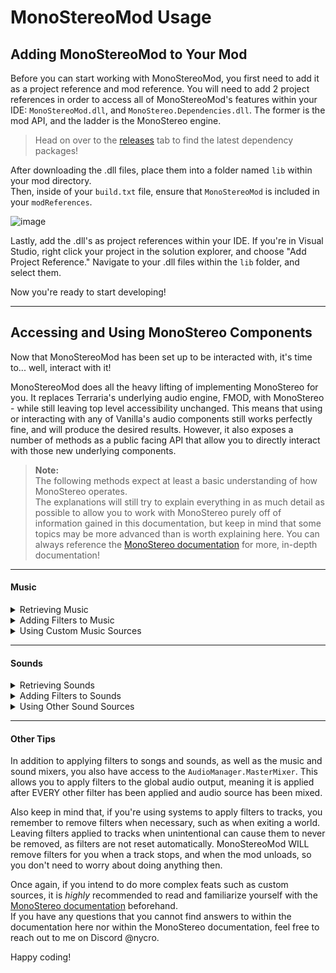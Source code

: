 # MonoStereoMod Usage
## Adding MonoStereoMod to Your Mod

Before you can start working with MonoStereoMod, you first need to add it as a project reference and mod reference. You will need to add 2 project references in order to access all of MonoStereoMod's features within your IDE: `MonoStereoMod.dll`, and `MonoStereo.Dependencies.dll`. The former is the mod API, and the ladder is the MonoStereo engine.

> Head on over to the [releases](https://github.com/NycroV/MonoStereoMod/releases) tab to find the latest dependency packages!

After downloading the .dll files, place them into a folder named `lib` within your mod directory.<br/>
Then, inside of your `build.txt` file, ensure that `MonoStereoMod` is included in your `modReferences`.

![image](https://github.com/user-attachments/assets/47e684e0-1071-46db-b7a7-976b2995c9f7)

Lastly, add the .dll's as project references within your IDE. If you're in Visual Studio, right click your project in the solution explorer, and choose "Add Project Reference." Navigate to your .dll files within the `lib` folder, and select them.

Now you're ready to start developing!

***

## Accessing and Using MonoStereo Components

Now that MonoStereoMod has been set up to be interacted with, it's time to... well, interact with it!

MonoStereoMod does all the heavy lifting of implementing MonoStereo for you. It replaces Terraria's underlying audio engine, FMOD, with MonoStereo - while still leaving top level accessibility unchanged. This means that using or interacting with any of Vanilla's audio components still works perfectly fine, and will produce the desired results. However, it also exposes a number of methods as a public facing API that allow you to directly interact with those new underlying components.

> **Note:**<br/>
The following methods expect at least a basic understanding of how MonoStereo operates.<br/>
The explanations will still try to explain everything in as much detail as possible to allow you to work with MonoStereo purely off of information gained in this documentation, but keep in mind that some topics may be more advanced than is worth explaining here. You can always reference the [MonoStereo documentation](https://github.com/NycroV/MonoStereo/tree/master/docs) for more, in-depth documentation!

***
#### Music

<details>
<summary>Retrieving Music</summary>
  
### Retrieving Music

The main way to interact with MonoStereo music components is with the following:
```cs
MonoStereoAudioTrack music = MonoStereoMod.GetSong(int musicIndex);
```
`musicIndex` should be the index of the registered music track you want to access. This is commonly retrieved by either keeping track of the index when initially adding the track, or by accessing `Main.curMusic`.

The returned object is a `MonoStereoAudioTrack` that represents the specified track.

You have access to a number of properties and methods on track objects. You can access `IsPlaying`, `IsPaused`, and `IsStopped` for quick playback info -- alternatively, `PlaybackState` represents this as an enum. You can also access `Pitch` and `Pan` for basic audio adjustment on the fly, and `Position` or `Seek()` for repositioning.

</details>

<details>
<summary>Adding Filters to Music</summary>
  
### Adding Filters to Music

In order to utilize more advanced audio modification, you'll want to add some extra filters to the track. This can be done with `track.AddFilter(myFilter)`.<br/>
For a look at what filters are available, how to use them, and how to write your own filters, check out the [MonoStereo filter documentation](https://github.com/NycroV/MonoStereo/blob/master/docs/FILTERS.md).

If you want to globally apply a filter to ALL music tracks, you can use `AudioManager.MusicMixer.AddFilter(myFilter)`.<br/>
This applies a filter to the actual music mixer - all the currently playing music is mixed together, and then the filter is applied to that result.

To remove a filter once you're done, use `RemoveFilter(myFilter)`.

If you expect a track will have lots of filters applied to it at one time, make sure to read through the next section to ensure you're getitng the best performance.

</details>

<details>
<summary>Using Custom Music Sources</summary>
  
### Using Other Music Sources

MonoStereoMod also allows you to register your own music sources to Terraria's music loader!

If you have a track that you expect will have lots of filters (or particularly slow filters) applied to it at one time, it is recommended to use one of MonoStereoMod's custom "high performance" sources. This changes the way that MonoStereo buffers your audio, and can greatly improve performance when audio processing is expecting to take a slightly long time.

By default, MonoStereo will cache up to 5 seconds of a song at a time in memory, to ensure that there are always samples ready for processing and playback, which is still done in real-time. When a song is registered as high performance, the entire song is loaded into memory whenever the song is set to be played. This means that no matter what happens with any of the filters that are applied, source samples are always available for reading. When a song stops, its data is unloaded to reduce memory usage.

To register a song as high performance, use this:
```cs
MusicLoader.AddMusic(Mod mod, string musicPath); // Vanilla

// Replace the above with the following...

MonoStereoMod.AddHighPerformanceMusic(Mod mod, string musicPath); // MonoStereo
```

From this point on, you can interact with the track as normal. MonoStereoMod handles all the rest!

Additionally, if you think your mod may end up applying a lot of filters, or particularly slow filters, to potentially any or all songs in the game, you can signal to MonoStereoMod that you want ALL songs to use high performance readers instead of the default. Simply add the `MonoStereoMod.ForceHighPerformanceAttribute` attribute to your `Mod` class.
```cs
[MonoStereoMod.ForceHighPerformance]
public class MyMod : Mod
{ ... }
```

MonoStereoMod also supplies support for implementing your own custom music sources. Think of something like a live radio.<br/>
If you want to create a custom music source, it is highly recommended to read the [MonoStereo documentation](https://github.com/NycroV/MonoStereo/blob/master/docs/CUSTOM_SOURCES.md), as that topic is considerably more complex and requires more investment than would be worthwhile here.

If you have a custom music source you want to add as a song, you can use:
```cs
MonoStereoMod.AddCustomMusic(Mod mod, string musicName, ISongSource source);
// or...
MonoStereoMod.AddCustomMusic(Mod mod, string musicName, MonoStereoAudioTrack track);
```

Using the first overload will attach your `ISongSource` implementation to a default instance of the `MonoStereoAudioTrack` class.<br/>
Using the second overload allows you to directly supply your track instance, which means you can extend the class to add extra functionality!

Both of these methods should only be used if you know what you're doing.

</details>

***
#### Sounds

<details>
<summary>Retrieving Sounds</summary>

### Retrieving Sounds

When you want to retrieve sounds, you have a couple of options. The first is with how you actually play the sound.
```cs
// Instead of using...
ActiveSound sound = SoundEngine.PlaySound(in SoundStyle style, Vector2? position, SoundUpdateCallback callback);

// Use this.
MonoStereoSoundEffect sound = MonoStereoMod.PlaySound(in SoundStyle style, Vector2? position, SoundUpdateCallback callback);
</details>
```

All you need to do is trade out the `SoundEngine` class for `MonoStereoMod`, as all of the method parameters are exactly the same.<br/>
By doing this, the method will return the actual MonoStereo sound component, as opposed to the `SlotId`/`ActiveSound` layer that sits on top of it.<br/>
You can then hold onto this instance for as long as you need.

The other options are for when a sound has already been played and you only have the slot ID or ActiveSound representation:

```
bool success = MonoStereoMod.TryGetActiveSound(SlotId slotId, out MonoStereoSoundEffect sound);
// or...
bool success = MonoStereoMod.TryGetActiveSound(SlotId slotId, out MonoStereoSoundEffect sound);
```

These methods take in either a `SlotId` or `ActiveSound` object, returned by vanilla's methods, and attempts to retrieve the corresponding MonoStereo component.<br/>
This method will return true if the correct sound was able to be found, or false if it was not (such as if the `SlotId` was invalid, or the sound has been completed and picked up by garbage collection).

</details>

<details>
<summary>Adding Filters to Sounds</summary>

### Adding Filters to Sounds

In order to utilize more advanced audio modification, you'll want to add some extra filters to your sounds. This can be done with `sound.AddFilter(myFilter)`.<br/>
For a look at what filters are available, how to use them, and how to write your own filters, check out the [MonoStereo filter documentation](https://github.com/NycroV/MonoStereo/blob/master/docs/FILTERS.md).

If you want to globally apply a filter to ALL sound effects, you can use `AudioManager.SoundMixer.AddFilter(myFilter)`.<br/>
This applies a filter to the actual sound mixer - all the currently playing sounds are mixed together, and then the filter is applied to that result.

To remove a filter once you're done, use `RemoveFilter(myFilter)`.

</details>

<details>
<summary>Using Other Sound Sources</summary>
 
### Using Other Sound Sources

MonoStereoMod also supplies support for implementing your own custom sound sources. Think of something like a voice chat or radio.<br/>
If you want to create a custom sound source, it is highly recommended to read the [MonoStereo documentation](https://github.com/NycroV/MonoStereo/blob/master/docs/CUSTOM_SOURCES.md), as that topic is considerably more complex and requires more investment than would be worthwhile here.

Because Terraria does not keep track of sounds in the same way it does songs (since sounds are "fire-and-forget"), using custom sound sources is very easy and does not require any extra code to integrate your sound with Terraria's systems like songs do.

Once you have a custom sound source implementation, simply use the MonoStereo default usage to play it.
```cs
SoundEffect sound = SoundEffect.Create(myCustomSoundEffectSource);
sound.Play();
```

</details>

***

#### Other Tips

In addition to applying filters to songs and sounds, as well as the music and sound mixers, you also have access to the `AudioManager.MasterMixer`. This allows you to apply filters to the global audio output, meaning it is applied after EVERY other filter has been applied and audio source has been mixed.

Also keep in mind that, if you're using systems to apply filters to tracks, you remember to remove filters when necessary, such as when exiting a world. Leaving filters applied to tracks when unintentional can cause them to never be removed, as filters are not reset automatically. MonoStereoMod WILL remove filters for you when a track stops, and when the mod unloads, so you don't need to worry about doing anything then.

Once again, if you intend to do more complex feats such as custom sources, it is *highly* recommended to read and familiarize yourself with the [MonoStereo documentation](https://github.com/NycroV/MonoStereo/tree/master/docs) beforehand.<br/>
If you have any questions that you cannot find answers to within the documentation here nor within the MonoStereo documentation, feel free to reach out to me on Discord @nycro.

Happy coding!
